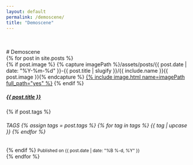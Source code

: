 ```yaml
---
layout: default
permalink: /demoscene/
title: "Demoscene"
---
```


<br />
<br />
# Demoscene


<br />
<script async src="https://cdn.jsdelivr.net/npm/masonry-layout@4.2.2/dist/masonry.pkgd.min.js" integrity="sha384-GNFwBvfVxBkLMJpYMOABq3c+d3KnQxudP/mGPkzpZSTYykLBNsZEnG2D9G/X/+7D" crossorigin="anonymous"></script> 
<div class="row" data-masonry='{"percentPosition": true }'>
  {% for post in site.posts %}
  <div class="col-sm-6 col-lg-4 mb-4">
    <div class="card text-center">
      {% if post.image %}
      {% capture imagePath %}/assets/posts/{{ post.date | date: "%Y-%m-%d" }}-{{ post.title | slugify }}/{{ include.name }}{{ post.image }}{% endcapture %}
      <a href="{{ post.url }}">{% include image.html name=imagePath full_path="yes" %}</a>
      {% endif %}
      <div class="card-body">
          <h5 class="card-title"><a href="{{ post.url }}">{{ post.title }}</a></h5>
          {% if post.tags %}
            <h6>
            <span class="badge bg-dark">TAGS</span>
            {% assign tags = post.tags %}
            {% for tag in tags %}
              <span class="badge bg-secondary">
              {{ tag | upcase }}
              </span>
            {% endfor %}
            </h6>
          {% endif %}
          <small>Published on {{ post.date | date: "%B %-d, %Y" }}</small>
      </div>
    </div>
  </div>
  {% endfor %}
</div>